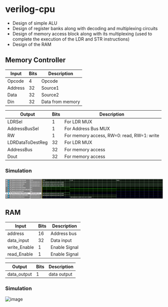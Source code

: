 ﻿# verilog-cpu

- Design of simple ALU
- Design of register banks along with decoding and multiplexing circuits
- Design of memory access block along with its multiplexing (used to complete the execution of the LDR and STR instructions)
- Design of the RAM

## Memory Controller

| Input   | Bits | Description      |
| ------- | ---- | ---------------- |
| Opcode  | 4    | Opcode           |
| Address | 32   | Source1          |
| Data    | 32   | Source2          |
| Din     | 32   | Data from memory |

| Output           | Bits | Description                                |
| ---------------- | ---- | ------------------------------------------ |
| LDRSel           | 1    | For LDR MUX                                |
| AddressBusSel    | 1    | For Address Bus MUX                        |
| RW               | 1    | For memory access, RW=0: read, RW=1: write |
| LDRDataToDestReg | 32   | For LDR MUX                                |
| AddressBus       | 32   | For memory access                          |
| Dout             | 32   | For memory access                          |

### Simulation

![mermoy controller wave](img/memory_controller_wave.png)

## RAM
| Input        | Bits | Description   |
| ------------ | ---- | ------------- |
| address      | 16   | Address bus   |
| data_input   | 32   | Data input    |
| write_Enable | 1    | Enable Signal |
| read_Enable  | 1    | Enable Signal |

| Output      | Bits | Description |
| ----------- | ---- | ----------- |
| data_output | 1    | data output |

### Simulation

![image](https://github.com/jackeryli/verilog-cpu/assets/35621220/a9060124-c7d6-42d2-bf2c-644987d73c1a)
